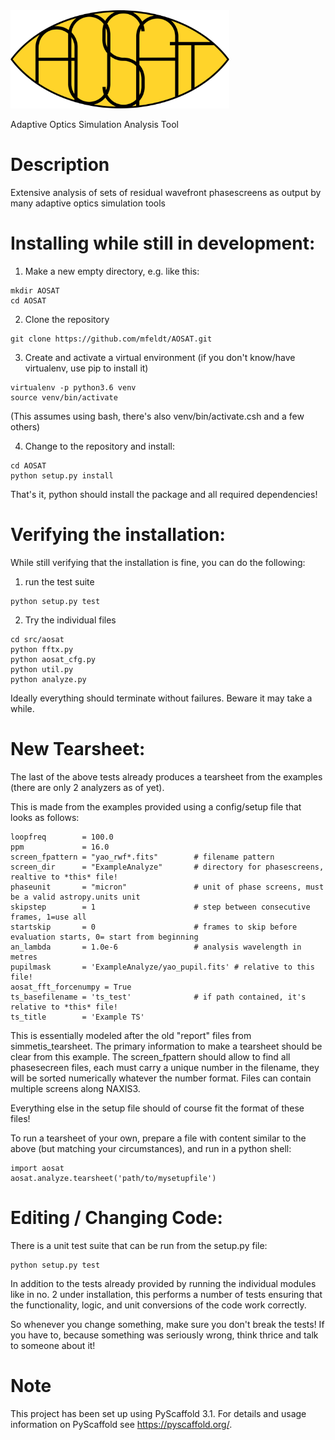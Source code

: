<img src="/src/aosat/img/aosat_logo.png" width="350px"/>


Adaptive Optics Simulation Analysis Tool


Description
===========

Extensive analysis of sets of residual wavefront phasescreens as output by many adaptive optics simulation tools


Installing while still in development:
======================================

1. Make a new empty directory, e.g. like this:
```
mkdir AOSAT
cd AOSAT
```

2. Clone the repository
```
git clone https://github.com/mfeldt/AOSAT.git
```

3. Create and activate a virtual environment (if you don't know/have virtualenv, use pip to install it)
```
virtualenv -p python3.6 venv
source venv/bin/activate
```
(This assumes using bash, there's also venv/bin/activate.csh and a few others)

4. Change to the repository and install:
```
cd AOSAT
python setup.py install
```

That's it, python should install the package and all required dependencies!

Verifying the installation:
===========================

While still verifying that the installation is fine, you can do the following:

1. run the test suite
```
python setup.py test
```

2. Try the individual files
```
cd src/aosat
python fftx.py
python aosat_cfg.py
python util.py
python analyze.py
```
Ideally everything should terminate without failures. Beware it may take a while.


New Tearsheet:
==============
The last of the above tests already produces a tearsheet from the examples (there are
only 2 analyzers as of yet).

This is made from the examples provided using a config/setup file that looks as follows:

```
loopfreq        = 100.0
ppm             = 16.0
screen_fpattern = "yao_rwf*.fits"        # filename pattern
screen_dir      = "ExampleAnalyze"       # directory for phasescreens, realtive to *this* file!
phaseunit       = "micron"               # unit of phase screens, must be a valid astropy.units unit
skipstep        = 1                      # step between consecutive frames, 1=use all
startskip       = 0                      # frames to skip before evaluation starts, 0= start from beginning
an_lambda       = 1.0e-6                 # analysis wavelength in metres
pupilmask       = 'ExampleAnalyze/yao_pupil.fits' # relative to this file!
aosat_fft_forcenumpy = True
ts_basefilename = 'ts_test'              # if path contained, it's relative to *this* file!
ts_title        = 'Example TS'
```

This is essentially modeled after the old "report" files from simmetis_tearsheet.
The primary information to make a tearsheet should be clear from this example.
The screen_fpattern should allow to find all phasesecreen files, each must carry a unique number
in the filename, they will be sorted numerically whatever the number format.
Files can contain multiple screens along NAXIS3.

Everything else in the setup file should of course fit the format of these files!

To run a tearsheet of your own, prepare a file with content similar to the above (but matching
your circumstances), and run in a python shell:
```
import aosat
aosat.analyze.tearsheet('path/to/mysetupfile')
```

Editing / Changing Code:
========================
There is a unit test suite that can be run from the setup.py file:

```
python setup.py test
```
In addition to the tests already provided by running the individual modules like in no. 2 under installation,
this performs a number of tests ensuring that the functionality, logic, and unit conversions of the code work correctly.

So whenever you change something, make sure you don't break the tests! If you have to, because something was seriously wrong,
think thrice and talk to someone about it!


Note
====

This project has been set up using PyScaffold 3.1. For details and usage
information on PyScaffold see https://pyscaffold.org/.
